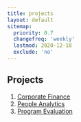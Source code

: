 ```yaml
---
title: projects
layout: default
sitemap:
  priority: 0.7
  changefreq: 'weekly'
  lastmod: 2020-12-18
  exclude: 'no'
---
```


## Projects
1. <a href="https://github.com/odenipinedo/projects/tree/master/Finance" target="_blank" rel="noopener noreferrer">Corporate Finance</a>
2. <a href="https://github.com/odenipinedo/projects/tree/master/Analytics" target="_blank" rel="noopener noreferrer">People Analytics</a>
3. <a href="https://github.com/odenipinedo/projects/tree/master/Evaluation" target="_blank" rel="noopener noreferrer">Program Evaluation</a>

<!-- <a href="" target="_blank" rel="noopener noreferrer"></a> -->
